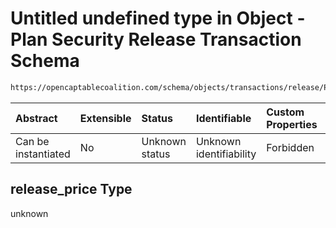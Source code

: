 # Untitled undefined type in Object - Plan Security Release Transaction Schema

```txt
https://opencaptablecoalition.com/schema/objects/transactions/release/PlanSecurityRelease.schema.json#/properties/release_price
```



| Abstract            | Extensible | Status         | Identifiable            | Custom Properties | Additional Properties | Access Restrictions | Defined In                                                                                                                           |
| :------------------ | :--------- | :------------- | :---------------------- | :---------------- | :-------------------- | :------------------ | :----------------------------------------------------------------------------------------------------------------------------------- |
| Can be instantiated | No         | Unknown status | Unknown identifiability | Forbidden         | Allowed               | none                | [PlanSecurityRelease.schema.json*](../../schema/objects/transactions/release/PlanSecurityRelease.schema.json "open original schema") |

## release_price Type

unknown
